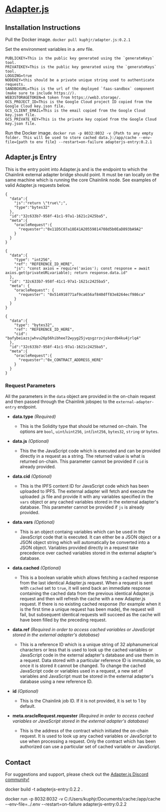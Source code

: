 # [Adapter.js](https://adapterjs.link/)

## Installation Instructions

Pull the Docker image.
`docker pull kuphjr/adapter.js:0.2.1`

Set the environment variables in a .env file.
```
PUBLICKEY=This is the public key generated using the `generateKeys` tool.
PRIVATEKEY=This is the public key generated using the `generateKeys` tool.
LOGGING=true
NODEKEY=this should be a private unique string used to authenticate requests.
SANDBOXURL=This is the url of the deployed `faas-sandbox` component (make sure to include https://).
WEB3STORAGETOKEN=A token from https://web3.storage/.
GCS_PROJECT_ID=This is the Google Cloud project ID copied from the Google Cloud key.json file.
GCS_CLIENT_EMAIL=This is the email copied from the Google Cloud key.json file.
GCS_PRIVATE_KEY=This is the private key copied from the Google Cloud key.json file.
```

Run the Docker image.
`docker run -p 8032:8032 -v {Path to any empty folder. This will be used to store cached data.}:/app/cache --env-file={path to env file} --restart=on-failure adapterjs-entry:0.2.1`

## Adapter.js Entry

This is the entry point into Adapter.js and is the endpoint to which the Chainlink external adapter bridge should point.  It must be ran locally on the same machine which is running the core Chainlink node.  See examples of valid Adapter.js requests below.

```
{
  "data":{
    "js":"return \"true\";",
    "type":"bytes32"
  },
  "id":"32c633b7-958f-41c1-97a1-1621c2425ba5",
  "meta":{
    "oracleRequest":{
      "requester":"0x11D5C07a18E41A20559814708d5b0EaD893bA9A2"
    }
  }
}
```

```
{
  "data":{
    "type": "int256",
    "ref": "REFERENCE_ID_HERE",
    "js": "const axios = require('axios'); const response = await axios.get(privateURLvariable); return response.data.id"
  },
  "id": "32c633b7-958f-41c1-97a1-1621c2425ba5",
  "meta": {
    "oracleRequest": {
      "requester": "0x514910771af9ca656af840dff83e8264ecf986ca"
    }
  }
}
```

```
{
  "data":{
    "type": "bytes32",
    "ref": "REFERENCE_ID_HERE",
    "cid": "bafybeiazsjwhvu26p56hibhee72wyyg25jvqsgzrzvjskordb4ku4jrlq4"
  },
  "id":"32c633b7-958f-41c1-97a1-1621c2425ba5",
  "meta":{
    "oracleRequest":{
      "requester":"0x_CONTRACT_ADDRESS_HERE"
    }
  }
}
```

### Request Parameters

All the parameters in the `data` object are provided in the on-chain request and then passed through the Chainlink jobspec to the `external-adapter-entry` endpoint.

* **data.type** *(Required)*
    - This is the Solidity type that should be returned on-chain.  The options are `bool`, `uint`/`uint256`, `int`/`int256`, `bytes32`, `string` or `bytes`.

* **data.js** *(Optional)*
  - This the the JavaScript code which is executed and can be provided directly in a request as a string.  The returned value is what is returned on-chain.  This parameter cannot be provided if `cid` is already provided.

* **data.cid** *(Optional)*
    - This is the IPFS content ID for JavaScript code which has been uploaded to IPFS.  The external adapter will fetch and execute the uploaded .js file and provide it with any variables specified in the `vars` object or any cached variables stored in the external adapter's database.  This parameter cannot be provided if `js` is already provided.

* **data.vars** *(Optional)*
    - This is an object containg variables which can be used in the JavaScript code that is executed.  It can either be a JSON object or a JSON object string which will automatically be converted into a JSON object.  Variables provided directly in a request take precedence over cached variables stored in the external adapter's database.

* **data.cached** *(Optional)*
    - This is a boolean variable which allows fetching a cached response from the last identical Adapter.js request.  When a request is sent with `cached` set to `true`, it will send back an immediate response containing the cached data from the previous identical Adapter.js request and then will refresh the cache with a new Adapter.js request.  If there is no existing cached response (for example when it is the first time a unique request has been made), the request will fail, but subsequent identical requests will succeed as the cache will have been filled by the preceding request.

* **data.ref** *(Required in order to access cached variables or JavaScript stored in the external adapter's database)*
    - This is a reference ID which is a unique string of 32 alphanumerical characters or less that is used to look up the cached variables or JavaScript code in the external adapter's database and use them in a request.  Data stored with a particular reference ID is immutable, so once it is stored it cannot be changed.  To change the cached JavaScript code or variables used in a request, a new set of variables and JavaScript must be stored in the external adapter's database using a new reference ID.

* **id** *(Optional)*
    - This is the Chainlink job ID.  If it is not provided, it is set to 1 by default.

* **meta.oracleRequest.requester** *(Required in order to access cached variables or JavaScript stored in the external adapter's database)*
    - This is the address of the contract which initiated the on-chain request.  It is used to look up any cached variables or JavaScript to use when processing a request.  Only the contract which has been authorized can use a particular set of cached variable or JavaScript.

## Contact

For suggestions and support, please check out the [Adapter.js Discord community!](https://discord.com/invite/jpGx9tMRWa)

docker build -t adapterjs-entry:0.2.2 .

docker run -p 8032:8032 -v C:/Users/kuphjr/Documents/cache:/app/cache --env-file=../.env --restart=on-failure adapterjs-entry:0.2.2